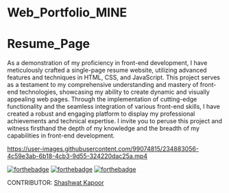 # Web_Portfolio_MINE
# Resume_Page
As a demonstration of my proficiency in front-end development, I have meticulously crafted a single-page resume website, utilizing advanced features and techniques in HTML, CSS, and JavaScript. This project serves as a testament to my comprehensive understanding and mastery of front-end technologies, showcasing my ability to create dynamic and visually appealing web pages. Through the implementation of cutting-edge functionality and the seamless integration of various front-end skills, I have created a robust and engaging platform to display my professional achievements and technical expertise. I invite you to peruse this project and witness firsthand the depth of my knowledge and the breadth of my capabilities in front-end development.



https://user-images.githubusercontent.com/99074815/234883056-4c59e3ab-6b18-4cb3-9d55-324220dac25a.mp4




[![forthebadge](https://forthebadge.com/images/badges/made-with-javascript.svg)](https://forthebadge.com)
[![forthebadge](https://forthebadge.com/images/badges/uses-css.svg)](https://forthebadge.com)
[![forthebadge](https://forthebadge.com/images/badges/uses-html.svg)](https://forthebadge.com)


CONTRIBUTOR:
[Shashwat Kapoor](https://www.linkedin.com/in/shashwat-kapoor-20b259196/)

